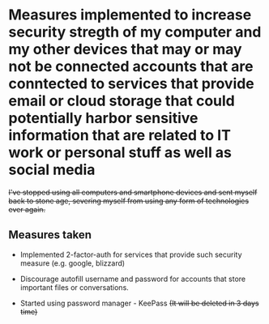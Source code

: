 # Measures implemented to increase security stregth of my computer and my other devices that may or may not be connected accounts that are conntected to services that provide email or cloud storage that could potentially harbor sensitive information that are related to IT work or personal stuff as well as social media

~~I've stopped using all computers and smartphone devices and sent myself back to stone age, severing myself from using any form of technologies ever again.~~

## Measures taken
- Implemented 2-factor-auth for services that provide such security measure (e.g. google, blizzard)

- Discourage autofill username and password for accounts that store important files or conversations.

- Started using password manager - KeePass ~~(It will be deleted in 3 days time)~~